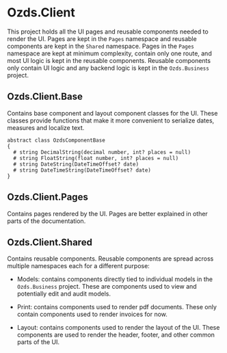 # Ozds.Client

<div style="display: none;">
  \page structure-client Client
</div>

This project holds all the UI pages and reusable components needed to render the
UI. Pages are kept in the `Pages` namespace and reusable components are kept in
the `Shared` namespace. Pages in the `Pages` namespace are kept at minimum
complexity, contain only one route, and most UI logic is kept in the reusable
components. Reusable components only contain UI logic and any backend logic is
kept in the `Ozds.Business` project.

## Ozds.Client.Base

Contains base component and layout component classes for the UI. These classes
provide functions that make it more convenient to serialize dates, measures and
localize text.

```plantuml
abstract class OzdsComponentBase
{
  # string DecimalString(decimal number, int? places = null)
  # string FloatString(float number, int? places = null)
  # string DateString(DateTimeOffset? date)
  # string DateTimeString(DateTimeOffset? date)
}
```

## Ozds.Client.Pages

Contains pages rendered by the UI. Pages are better explained in other parts of
the documentation.

## Ozds.Client.Shared

Contains reusable components. Reusable components are spread across multiple
namespaces each for a different purpose:

- Models: contains components directly tied to individual models in the
  `Ozds.Business` project. These are components used to view and potentially
  edit and audit models.

- Print: contains components used to render pdf documents. These only contain
  components used to render invoices for now.

- Layout: contains components used to render the layout of the UI. These
  components are used to render the header, footer, and other common parts of
  the UI.
